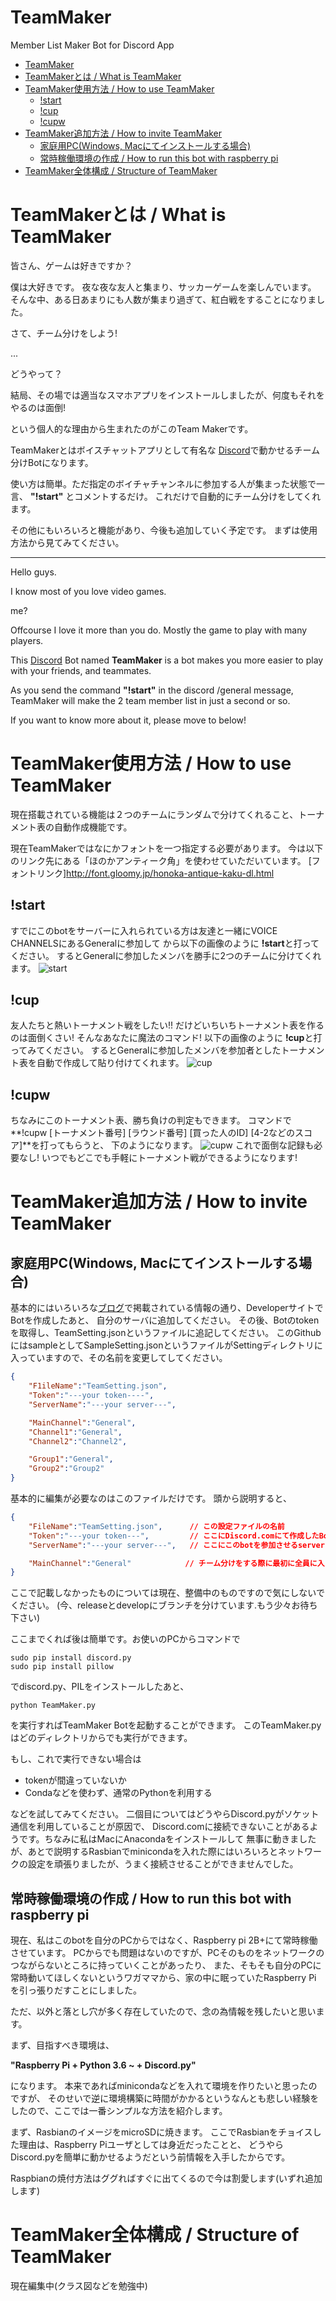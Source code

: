 # TeamMaker
Member List Maker Bot for Discord App


- [TeamMaker](#TeamMaker)
- [TeamMakerとは / What is TeamMaker](#TeamMaker%E3%81%A8%E3%81%AF--What-is-TeamMaker)
- [TeamMaker使用方法 / How to use TeamMaker](#TeamMaker%E4%BD%BF%E7%94%A8%E6%96%B9%E6%B3%95--How-to-use-TeamMaker)
  - [!start](#start)
  - [!cup](#cup)
  - [!cupw](#cupw)
- [TeamMaker追加方法 / How to invite TeamMaker](#TeamMaker%E8%BF%BD%E5%8A%A0%E6%96%B9%E6%B3%95--How-to-invite-TeamMaker)
  - [家庭用PC(Windows, Macにてインストールする場合)](#%E5%AE%B6%E5%BA%AD%E7%94%A8PCWindows-Mac%E3%81%AB%E3%81%A6%E3%82%A4%E3%83%B3%E3%82%B9%E3%83%88%E3%83%BC%E3%83%AB%E3%81%99%E3%82%8B%E5%A0%B4%E5%90%88)
  - [常時稼働環境の作成 / How to run this bot with raspberry pi](#%E5%B8%B8%E6%99%82%E7%A8%BC%E5%83%8D%E7%92%B0%E5%A2%83%E3%81%AE%E4%BD%9C%E6%88%90--How-to-run-this-bot-with-raspberry-pi)
- [TeamMaker全体構成 / Structure of TeamMaker](#TeamMaker%E5%85%A8%E4%BD%93%E6%A7%8B%E6%88%90--Structure-of-TeamMaker)

# TeamMakerとは / What is TeamMaker
皆さん、ゲームは好きですか？

僕は大好きです。
夜な夜な友人と集まり、サッカーゲームを楽しんでいます。
そんな中、ある日あまりにも人数が集まり過ぎて、紅白戦をすることになりました。

さて、チーム分けをしよう!

...

どうやって？

結局、その場では適当なスマホアプリをインストールしましたが、何度もそれをやるのは面倒!

という個人的な理由から生まれたのがこのTeam Makerです。

TeamMakerとはボイスチャットアプリとして有名な
[Discord](https://discordapp.com/)で動かせるチーム分けBotになります。

使い方は簡単。ただ指定のボイチャチャンネルに参加する人が集まった状態で一言、 **"!start"** とコメントするだけ。
これだけで自動的にチーム分けをしてくれます。

その他にもいろいろと機能があり、今後も追加していく予定です。
まずは使用方法から見てみてください。

-----------------------------------------------------------------------------

Hello guys.

I know most of you love video games.

me?

Offcourse I love it more than you do.
Mostly the game to play with many players.

This [Discord](https://discordapp.com/) Bot named
**TeamMaker** is a bot makes you more easier
to play with your friends, and teammates.

As you send the command **"!start"** in the discord
/general message, TeamMaker will make the 2 team member list
in just a second or so.

If you want to know more about it, please move to below!

# TeamMaker使用方法 / How to use TeamMaker
現在搭載されている機能は２つのチームにランダムで分けてくれること、トーナメント表の自動作成機能です。

現在TeamMakerではなにかフォントを一つ指定する必要があります。
今は以下のリンク先にある「ほのかアンティーク角」を使わせていただいています。
[フォントリンク]http://font.gloomy.jp/honoka-antique-kaku-dl.html
## !start
すでにこのbotをサーバーに入れられている方は友達と一緒にVOICE CHANNELSにあるGeneralに参加して
から以下の画像のように **!start**と打ってください。
するとGeneralに参加したメンバを勝手に2つのチームに分けてくれます。
![start](image/start.png)

## !cup
友人たちと熱いトーナメント戦をしたい!! だけどいちいちトーナメント表を作るのは面倒くさい!
そんなあなたに魔法のコマンド!
以下の画像のように **!cup**と打ってみてください。
するとGeneralに参加したメンバを参加者としたトーナメント表を自動で作成して貼り付けてくれます。
![cup](image/cup.png)

## !cupw
ちなみにこのトーナメント表、勝ち負けの判定もできます。
コマンドで **!cupw [トーナメント番号] [ラウンド番号] [買った人のID] [4-2などのスコア]**を打ってもらうと、
下のようになります。
![cupw](image/cupw.png)
これで面倒な記録も必要なし! いつでもどこでも手軽にトーナメント戦ができるようになります!

# TeamMaker追加方法 / How to invite TeamMaker
## 家庭用PC(Windows, Macにてインストールする場合)
基本的にはいろいろな[ブログ](https://www.devdungeon.com/content/make-discord-bot-python)で掲載されている情報の通り、DeveloperサイトでBotを作成したあと、
自分のサーバに追加してください。
その後、Botのtokenを取得し、TeamSetting.jsonというファイルに追記してください。
このGithubにはsampleとしてSampleSetting.jsonというファイルがSettingディレクトリに
入っていますので、その名前を変更してしてください。

```json : SampleSetting.json
{
    "F1ileName":"TeamSetting.json",
    "Token":"---your token----",
    "ServerName":"---your server---",

    "MainChannel":"General",
    "Channel1":"General",
    "Channel2":"Channel2",

    "Group1":"General",
    "Group2":"Group2"
}
```

基本的に編集が必要なのはこのファイルだけです。
頭から説明すると、
```json
{
    "FileName":"TeamSetting.json",      // この設定ファイルの名前
    "Token":"---your token---",         // ここにDiscord.comにて作成したBotへのアクセスtokenを追加してください。
    "ServerName":"---your server---",   // ここにこのbotを参加させるserverの名前を入れてください。TeamMakerはこのサーバーのみを見に行きます

    "MainChannel":"General"            // チーム分けをする際に最初に全員に入っていてもらうvoice channnelです。
}
```
ここで記載しなかったものについては現在、整備中のものですので気にしないでください。
(今、releaseとdevelopにブランチを分けています.もう少々お待ち下さい)




ここまでくれば後は簡単です。お使いのPCからコマンドで

    sudo pip install discord.py
    sudo pip install pillow

でdiscord.py、PILをインストールしたあと、

    python TeamMaker.py

を実行すればTeamMaker Botを起動することができます。
このTeamMaker.pyはどのディレクトリからでも実行ができます。

もし、これで実行できない場合は
* tokenが間違っていないか
* Condaなどを使わず、通常のPythonを利用する

などを試してみてください。
二個目についてはどうやらDiscord.pyがソケット通信を利用していることが原因で、
Discord.comに接続できないことがあるようです。ちなみに私はMacにAnacondaをインストールして
無事に動きましたが、あとで説明するRasbianでminicondaを入れた際にはいろいろとネットワークの設定を頑張りましたが、うまく接続させることができませんでした。

## 常時稼働環境の作成 / How to run this bot with raspberry pi
現在、私はこのbotを自分のPCからではなく、Raspberry pi 2B+にて常時稼働させています。
PCからでも問題はないのですが、PCそのものをネットワークのつながらないところに持っていくことがあったり、
また、そもそも自分のPCに常時動いてほしくないというワガママから、家の中に眠っていたRaspberry Pi を引っ張りだすことにしました。

ただ、以外と落とし穴が多く存在していたので、念の為情報を残したいと思います。

まず、目指すべき環境は、

**"Raspberry Pi + Python 3.6 ~ + Discord.py"**

になります。
本来であればminicondaなどを入れて環境を作りたいと思ったのですが、
そのせいで逆に環境構築に時間がかかるというなんとも悲しい経験をしたので、ここでは一番シンプルな方法を紹介します。

まず、RasbianのイメージをmicroSDに焼きます。
ここでRasbianをチョイスした理由は、Raspberry Piユーザとしては身近だったことと、
どうやらDiscord.pyを簡単に動かせるようだという前情報を入手したからです。

Raspbianの焼付方法はググればすぐに出てくるので今は割愛します(いずれ追加します)



# TeamMaker全体構成 / Structure of TeamMaker

現在編集中(クラス図などを勉強中)



